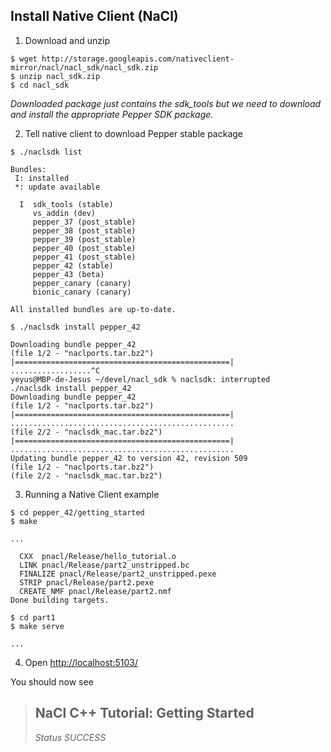 Install Native Client (NaCl)
----------------------------

1. Download and unzip 

  ```
  $ wget http://storage.googleapis.com/nativeclient-mirror/nacl/nacl_sdk/nacl_sdk.zip
  $ unzip nacl_sdk.zip
  $ cd nacl_sdk
  ```
  _Downloaded package just contains the sdk_tools but we need to download and install the appropriate Pepper SDK package._

2. Tell native client to download Pepper stable package

  ```
  $ ./naclsdk list

  Bundles:
   I: installed
   *: update available

    I  sdk_tools (stable)
       vs_addin (dev)
       pepper_37 (post_stable)
       pepper_38 (post_stable)
       pepper_39 (post_stable)
       pepper_40 (post_stable)
       pepper_41 (post_stable)
       pepper_42 (stable)
       pepper_43 (beta)
       pepper_canary (canary)
       bionic_canary (canary)

  All installed bundles are up-to-date.

  $ ./naclsdk install pepper_42

  Downloading bundle pepper_42
  (file 1/2 - "naclports.tar.bz2")
  |================================================|
  ..................^C
  yeyus@MBP-de-Jesus ~/devel/nacl_sdk % naclsdk: interrupted
  ./naclsdk install pepper_42
  Downloading bundle pepper_42
  (file 1/2 - "naclports.tar.bz2")
  |================================================|
  ..................................................
  (file 2/2 - "naclsdk_mac.tar.bz2")
  |================================================|
  ..................................................
  Updating bundle pepper_42 to version 42, revision 509
  (file 1/2 - "naclports.tar.bz2")
  (file 2/2 - "naclsdk_mac.tar.bz2")
  ```

3. Running a Native Client example

  ```
  $ cd pepper_42/getting_started
  $ make

  ...

    CXX  pnacl/Release/hello_tutorial.o
    LINK pnacl/Release/part2_unstripped.bc
    FINALIZE pnacl/Release/part2_unstripped.pexe
    STRIP pnacl/Release/part2.pexe
    CREATE_NMF pnacl/Release/part2.nmf
  Done building targets.

  $ cd part1
  $ make serve

  ... 
  ```

4. Open [http://localhost:5103/]()

  You should now see 
  > NaCl C++ Tutorial: Getting Started
  > ----------------------------------
  >
  > *Status SUCCESS*